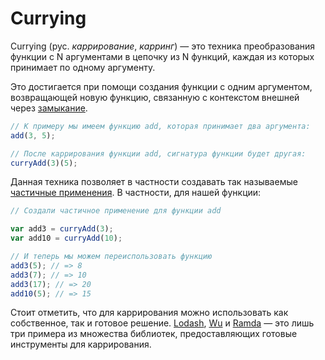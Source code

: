 # Currying

Currying (рус. *каррирование*, *карринг*) — это техника преобразования функции с N аргументами в цепочку из N функций, каждая из которых принимает по одному аргументу.

Это достигается при помощи создания функции с одним аргументом, возвращающей новую функцию, связанную с контекстом внешней через [замыкание](CLOSURE.md).

```js
// К примеру мы имеем функцию add, которая принимает два аргумента:
add(3, 5);

// После каррирования функции add, сигнатура функции будет другая:
curryAdd(3)(5);
```

Данная техника позволяет в частности создавать так называемые [частичные применения](PARTIAL_APPLICATION.md). В частности, для нашей функции:

```js
// Создали частичное применение для функции add

var add3 = curryAdd(3);
var add10 = curryAdd(10);

// И теперь мы можем переиспользовать функцию
add3(5); // => 8
add3(7); // => 10
add3(17); // => 20
add10(5); // => 15
```

Стоит отметить, что для каррирования можно использовать как собственное, так и готовое решение. [Lodash](https://lodash.com/docs#curry), [Wu](https://fitzgen.github.io/wu.js/#curryable) и [Ramda](http://ramdajs.com/docs/#curry) — это лишь три примера из множества библиотек, предоставляющих готовые инструменты для каррирования.
